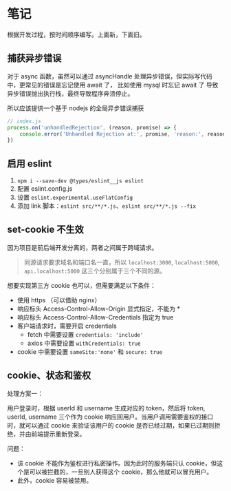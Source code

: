 # 笔记

根据开发过程，按时间顺序编写。上面新，下面旧。

## 捕获异步错误

对于 async 函数，虽然可以通过 asyncHandle 处理异步错误，但实际写代码中，更常见的错误是忘记使用 await 了，
比如使用 mysql 时忘记 await 了
导致异步错误抛出执行栈，最终导致程序奔溃停止。

所以应该提供一个基于 nodejs 的全局异步错误捕获

```js
// index.js
process.on('unhandledRejection', (reason, promise) => {
    console.error('Unhandled Rejection at:', promise, 'reason:', reason)
})
```

## 启用 eslint

1. `npm i --save-dev @types/eslint__js eslint`
2. 配置 eslint.config.js
3. 设置 `eslint.experimental.useFlatConfig`
4. 添加 link 脚本：`eslint src/**/*.js`、`eslint src/**/*.js --fix`

## set-cookie 不生效

因为项目是前后端开发分离的，两者之间属于跨域请求。

> 同源请求要求域名和端口名一直，所以 `localhost:3000`, `localhost:5000`, `api.localhost:5000` 这三个分别属于三个不同的源。

想要实现第三方 cookie 也可以，但需要满足以下条件：

- 使用 https （可以借助 nginx）
- 响应标头 Access-Control-Allow-Origin 显式指定，不能为 *
- 响应标头 Access-Control-Allow-Credentials 指定为 true
- 客户端请求时，需要开启 credentials
  - fetch 中需要设置 `credentials: 'include'`
  - axios 中需要设置 `withCredentials: true`
- cookie 中需要设置 `sameSite:'none'` 和 `secure: true`

## cookie、状态和鉴权

处理方案一：

用户登录时，根据 userId 和 username 生成对应的 token，然后将 token, userId, username 三个作为 cookie 响应回用户。当用户调用需要鉴权的接口时，就可以通过 cookie 来验证该用户的 cookie 是否已经过期，如果已过期则拒绝，并由前端提示重新登录。

问题：
  - 该 cookie 不能作为鉴权进行私密操作。因为此时的服务端只认 cookie，但这个是可以被拦截的，一旦别人获得这个 cookie，那么他就可以冒充用户。
  - 此外，cookie 容易被禁用。
